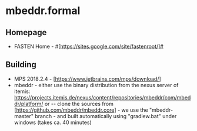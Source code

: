 # mbeddr.formal

## Homepage
- FASTEN Home - #[https://sites.google.com/site/fastenroot/]#

## Building

- MPS 2018.2.4 - [https://www.jetbrains.com/mps/download/]
- mbeddr - either use the binary distribution from the nexus server of itemis: https://projects.itemis.de/nexus/content/repositories/mbeddr/com/mbeddr/platform/ or 
-- clone the sources from [https://github.com/mbeddr/mbeddr.core] - we use the "mbeddr-master" branch - and built automatically using "gradlew.bat" under windows (takes ca. 40 minutes)
